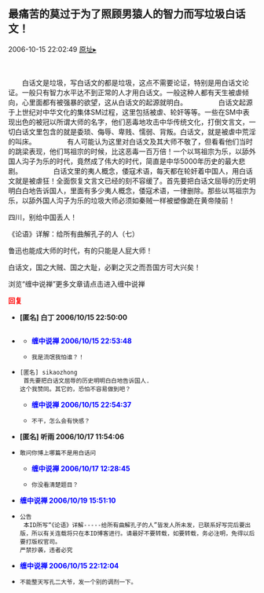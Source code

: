 ## 最痛苦的莫过于为了照顾男猿人的智力而写垃圾白话文！
2006-10-15 22:02:49
[原址▸](http://www.fxgan.com/chan_time/2006_07_12/375.htm)



 



 
 
  　　
 
  　　白话文是垃圾，写白话文的都是垃圾，这点不需要论证，特别是用白话文论证。一般只有智力水平达不到正常的人才用白话文。一般这种人都有天生被虐倾向，心里面都有被强暴的欲望，这从白话文的起源就明白。
   　　
   　　白话文起源于上世纪对中华文化的集体SM过程，这里包括被虐、轮奸等等。一些在SM中表现出色的被冠以所谓大师的名字，他们恶毒地攻击中华传统文化，打倒文言文，一切白话文里包含的就是委琐、侮辱、卑贱、懦弱、背叛。白话文，就是被虐中荒淫的叫床。
   　　
   　　有人可能认为这里对白话文及其大师不敬了，但看看他们当时的跳梁表现，他们骂祖宗的时候，比这恶毒一百万倍！一个以骂祖宗为乐，以舔外国人沟子为乐的时代，竟然成了伟大的时代，简直是中华5000年历史的最大悲剧。
   　　
   　　白话文里的夷人概念，倭寇术语，每天都在轮奸着中国人，用白话文就是被虐狂！全面恢复文言文已经的刻不容缓了。首先要把白话文屈辱的历史明明白白地告诉国人，里面有多少夷人概念，倭寇术语，一律删除。那些以骂祖宗为乐，以舔外国人沟子为乐的垃圾大师必须如秦贼一样被塑像跪在黄帝陵前！


 


 


 四川，别给中国丢人！


 


 《论语》详解：给所有曲解孔子的人（七）


 


 鲁迅也能成大师的时代，有的只能是人屁大师！


 


 白话文，国之大贼、国之大耻，必剿之灭之而吾国方可大兴矣！


 


 
  浏览“缠中说禅”更多文章请点击进入缠中说禅
 





<font color='red'>**回复**</font>


- **[匿名] 白丁  2006/10/15 22:50:00**
- ```

  ```
   - **<font color='blue'>缠中说禅 2006/10/15 22:53:48</font>**
   - ```
     我是流氓我怕谁？！
     ```
- ```
  [匿名] sikaozhong 
   首先要把白话文屈辱的历史明明白白地告诉国人.
  这个我赞同。其它的，恐怕不容易做到吧？ 
  ```
   - **<font color='blue'>缠中说禅 2006/10/15 22:54:37</font>**
   - ```
     不干，怎么会有快感？
     ```
- **[匿名] 听雨  2006/10/17 11:54:06**
- ```
  敢问你博上哪篇不是用白话问 
  ```
   - **<font color='blue'>缠中说禅 2006/10/17 12:28:45</font>**
   - ```
     你没看清楚题目？
     ```
- **<font color='blue'>缠中说禅 2006/10/19 15:51:10</font>**
- ```
  公告
   本ID所写“《论语》详解-----给所有曲解孔子的人”皆发人所未发，已联系好写完后要出版，所以有关连载将只在本ID博客进行。请最好不要转载，如要转载，务必注明，免得以后要打版权官司。
  严禁抄袭，违者必究
  ```
- **<font color='blue'>缠中说禅 2006/10/15 22:12:04</font>**
- ```
  不能整天写孔二大爷，发一个别的调剂一下。
  ```
